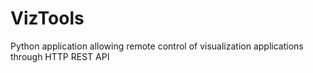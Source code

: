 # VizTools
Python application allowing remote control of visualization applications through HTTP REST API
